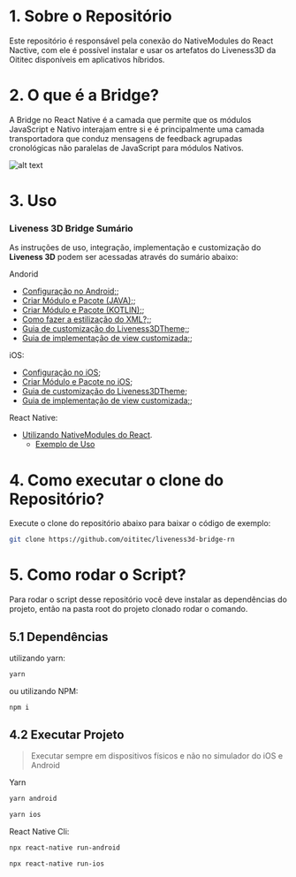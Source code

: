 # 1. Sobre o Repositório

Este repositório é responsável pela conexão do NativeModules do React Nactive, com ele é possível instalar e usar os artefatos do Liveness3D da Oititec disponíveis em aplicativos híbridos.

# 2. O que é a Bridge?

A Bridge no React Native é a camada que permite que os módulos JavaScript e Nativo interajam entre si e é principalmente uma camada transportadora que conduz mensagens de feedback agrupadas cronológicas não paralelas de JavaScript para módulos Nativos.

![alt text](https://github.com/oititec/liveness3d-bridge-rn/blob/master/Documentation/assets/bridge.png?raw=true)

# 3. Uso

### Liveness 3D Bridge Sumário

As instruções de uso, integração, implementação e customização do **Liveness 3D** podem ser acessadas através do sumário abaixo:

Andorid

- [Configuração no Android;](Documentation/androidCONFIGURATION.md);
- [Criar Módulo e Pacote (JAVA);](Documentation/moduleandPackageJAVA.md);
- [Criar Módulo e Pacote (KOTLIN);](Documentation/moduleandPackageKOTLIN.md);
- [Como fazer a estilização do XML?;](Documentation/xmlCUSTOMIZATION.md.md);
- [Guia de customização do Liveness3DTheme;](Documentation/liveness3DThemeAndroidCUSTOMIZATION.md);
- [Guia de implementação de view customizada;](Documentation/customViewANDROID.md);

iOS:

- [Configuração no iOS](Documentation/iosCONFIGURATION.md);
- [Criar Módulo e Pacote no iOS](Documentation/moduleandPackageIOS.md);
- [Guia de customização do Liveness3DTheme](Documentation/liveness3DThemeiOSCUSTOMIZATION.md);
- [Guia de implementação de view customizada;](Documentation/customViewIOS.md);

React Native:

- [Utilizando NativeModules do React](Documentation/reactnativeUSAGE.md).
  - [Exemplo de Uso](https://github.com/oititec/liveness3d-bridge-rn/Liveness3D)

# 4. Como executar o clone do Repositório?

Execute o clone do repositório abaixo para baixar o código de exemplo:

```sh
git clone https://github.com/oititec/liveness3d-bridge-rn
```

# 5. Como rodar o Script?

Para rodar o script desse repositório você deve instalar as dependências do projeto, então na pasta root do projeto clonado rodar o comando.

## 5.1 Dependências

utilizando yarn:

```sh
yarn
```

ou utilizando NPM:

```sh
npm i
```

## 4.2 Executar Projeto

> Executar sempre em dispositivos físicos e não no simulador do iOS e Android

Yarn

```sh
yarn android
```

```sh
yarn ios
```

React Native Cli:

```sh
npx react-native run-android
```

```sh
npx react-native run-ios
```
